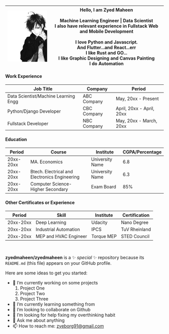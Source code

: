 |  ![](https://github.com/zyedmaheen/zyedmaheen/blob/main/imgtwo.jpeg) | Hello, I am Zyed Maheen <br/><br/>Machine Learning Engineer \| Data Scientist <br/> I also have relevant experience in Fullstack Web and Mobile Development <br/><br/>I love Python and Javascript. <br/>And Flutter...and React...err<br/> I like Rust and GO... <br/> I like Graphic Designing and Canvas Painting <br/> I do Automation | 
|---|---|

#### Work Experience
| Job Title |Company| Period |
|---|---|---|
| Data Scientist/Machine Learning Engg| ABC Company| May, 20xx - Present| 
|Python/Django Developer| CBC Company | April, 20xx - April, 20xx | 
|Fullstack Developer| NBC Company | May, 20xx - March, 20xx|

#### Education
| Period |Course| Institute |CGPA/Percentage|
|---|---|---|---|
|20xx-20xx| MA. Economics | University Name | 6.8 |
|20xx-20xx| Btech. Electrical and Electronics Engineering | University Name | 6.3|
|20xx-20xx| Computer Science- Higher Secondary | Exam Board| 85% |


#### Other Certificates or Experience
| Period |Skill| Institute |Certification|
|---|---|---|---|
|20xx-20xx| Deep Learning | Udacity |  Nano Degree |
|20xx-20xx| Industrial Automation| IPCS | TuV Rheinland |
|20xx-20xx| MEP and HVAC Engineer | Torque MEP | STED Council |
<br/>


**zyedmaheen/zyedmaheen** is a ✨ _special_ ✨ repository because its `README.md` (this file) appears on your GitHub profile.

Here are some ideas to get you started:

- 🔭 I’m currently working on some projects
  1. Project One
  2. Project Two
  3. Project Three
- 🌱 I’m currently learning something from
[](https://www.youtube.com/channel/UCbp3RDwKGt3PatrF0lzO_nw)
- 👯 I’m looking to collaborate on Github
- 🤔 I’m looking for help fixing my overthinking habit
- 💬 Ask me about anything
- 📫 How to reach me: zyeborg91@gmail.com

